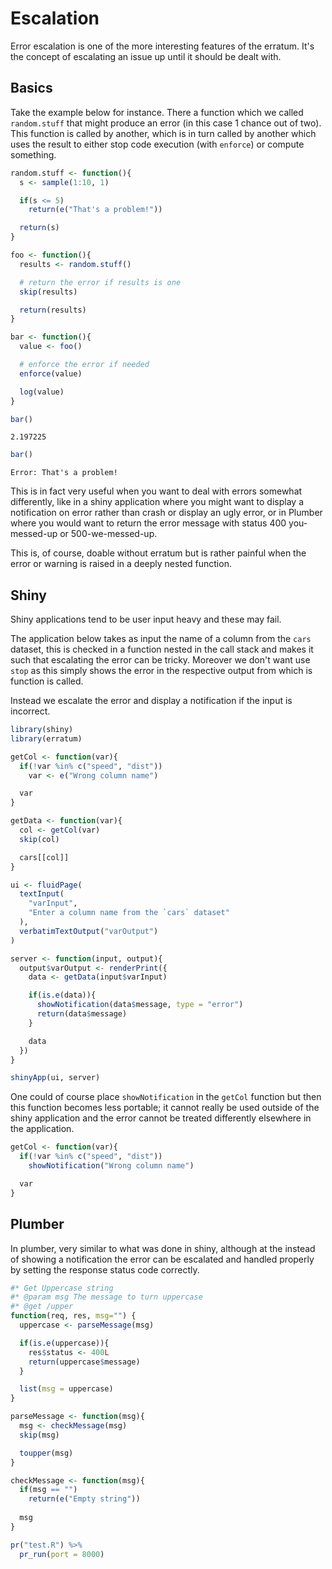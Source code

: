 # Escalation

Error escalation is one of the more interesting features of the erratum. It's the concept of escalating an issue up until it should be dealt with.

## Basics

Take the example below for instance. There a function which we called `random.stuff` that might produce an error (in this case 1 chance out of two). This function is called by another, which is in turn called by another which uses the result to either stop code execution (with `enforce`) or compute something.

```r
random.stuff <- function(){
  s <- sample(1:10, 1)

  if(s <= 5)
    return(e("That's a problem!"))

  return(s)
}

foo <- function(){
  results <- random.stuff()

  # return the error if results is one
  skip(results)

  return(results)
}

bar <- function(){
  value <- foo()

  # enforce the error if needed
  enforce(value)

  log(value)
}

bar()
```

```
2.197225
```

```r
bar()
```

```
Error: That's a problem!
```

This is in fact very useful when you want to deal with errors somewhat differently, like in a shiny application where you might want to display a notification on error rather than crash or display an ugly error, or in Plumber where you would want to return the error message with status 400 you-messed-up or 500-we-messed-up.

This is, of course, doable without erratum but is rather painful when the error or warning is raised in a deeply nested function.

## Shiny

Shiny applications tend to be user input heavy and these may fail.

The application below takes as input the name of a column from the `cars` dataset, this is checked in a function nested in the call stack and makes it such that escalating the error can be tricky. Moreover we don't want use `stop` as this simply shows the error in the respective output from which is function is called.

Instead we escalate the error and display a notification if the input is incorrect.

```r
library(shiny)
library(erratum)

getCol <- function(var){
  if(!var %in% c("speed", "dist"))
    var <- e("Wrong column name")

  var
}

getData <- function(var){
  col <- getCol(var)
  skip(col)

  cars[[col]]
}

ui <- fluidPage(
  textInput(
    "varInput", 
    "Enter a column name from the `cars` dataset"
  ),
  verbatimTextOutput("varOutput")
)

server <- function(input, output){
  output$varOutput <- renderPrint({
    data <- getData(input$varInput)

    if(is.e(data)){
      showNotification(data$message, type = "error")
      return(data$message)
    }

    data
  })
}

shinyApp(ui, server)
```

One could of course place `showNotification` in the `getCol` function but then this function becomes less portable; it cannot really be used outside of the shiny application and the error cannot be treated differently elsewhere in the application.

```r
getCol <- function(var){
  if(!var %in% c("speed", "dist"))
    showNotification("Wrong column name")

  var
}
```

## Plumber

In plumber, very similar to what was done in shiny, although at the instead of showing a notification the error can be escalated and handled properly by setting the response status code correctly.

```r
#* Get Uppercase string
#* @param msg The message to turn uppercase
#* @get /upper
function(req, res, msg="") {
  uppercase <- parseMessage(msg)

  if(is.e(uppercase)){
    res$status <- 400L
    return(uppercase$message)
  }

  list(msg = uppercase)
}

parseMessage <- function(msg){
  msg <- checkMessage(msg)
  skip(msg)

  toupper(msg)
}

checkMessage <- function(msg){
  if(msg == "")
    return(e("Empty string"))
  
  msg
}
```

```r
pr("test.R") %>% 
  pr_run(port = 8000) 
```
